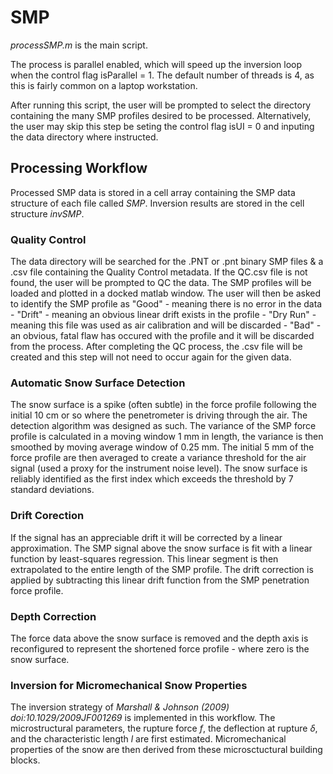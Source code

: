 # SMP

_processSMP.m_ is the main script. 

The process is parallel enabled, which will speed up the inversion loop when the control flag isParallel = 1. The default number of threads is 4, as this is fairly common on a laptop workstation.

After running this script, the user will be prompted to select the directory containing the many SMP profiles desired to be processed. Alternatively, the user may skip this step be seting the control flag isUI = 0 and inputing the data directory where instructed.

## Processing Workflow
Processed SMP data is stored in a cell array containing the SMP data structure of each file called _SMP_. Inversion results are stored in the cell structure _invSMP_.
### Quality Control
The data directory will be searched for the .PNT or .pnt binary SMP files & a .csv file containing the Quality Control metadata. If the QC.csv file is not found, the user will be prompted to QC the data. The SMP profiles will be loaded and plotted in a docked matlab window. The user will then be asked to identify the SMP profile as "Good" - meaning there is no error in the data - "Drift" - meaning an obvious linear drift exists in the profile - "Dry Run" - meaning this file was used as air calibration and will be discarded - "Bad" - an obvious, fatal flaw has occured with the profile and it will be discarded from the process. After completing the QC process, the .csv file will be created and this step will not need to occur again for the given data.
### Automatic Snow Surface Detection
The snow surface is a spike (often subtle) in the force profile following the initial 10 cm or so where the penetrometer is driving through the air. The detection algorithm was designed as such. The variance of the SMP force profile is calculated in a moving window 1 mm in length, the variance is then smoothed by moving average window of 0.25 mm. The initial 5 mm of the force profile are then averaged to create a variance threshold for the air signal (used a proxy for the instrument noise level). The snow surface is reliably identified as the first index which exceeds the threshold by 7 standard deviations.
### Drift Corection
If the signal has an appreciable drift it will be corrected by a linear approximation. The SMP signal above the snow surface is fit with a linear function by least-squares regression. This linear segment is then extrapolated to the entire length of the SMP profile. The drift correction is applied by subtracting this linear drift function from the SMP penetration force profile.
### Depth Correction
The force data above the snow surface is removed and the depth axis is reconfigured to represent the shortened force profile - where zero is the snow surface.
### Inversion for Micromechanical Snow Properties
The inversion strategy of _Marshall & Johnson (2009) doi:10.1029/2009JF001269_ is implemented in this workflow. The microstructural parameters, the rupture force $f$, the deflection at rupture $\delta$, and the characteristic length $l$ are first estimated. Micromechanical properties of the snow are then derived from these microsctuctural building blocks.
